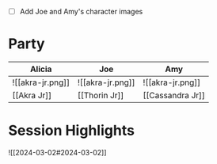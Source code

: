 - [ ] Add Joe and Amy's character images

# Party 

| Alicia           | Joe              | Amy              |
| ---------------- | ---------------- | ---------------- |
| ![[akra-jr.png]] | ![[akra-jr.png]] | ![[akra-jr.png]] |
| [[Akra Jr]]      | [[Thorin Jr]]    | [[Cassandra Jr]] |

# Session Highlights

![[2024-03-02#2024-03-02]] 


